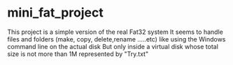 # mini_fat_project
This project is a simple version of the real Fat32 system
It seems to handle files and folders (make, copy, delete,rename .....etc) like using the Windows command line on the actual disk
But only inside a virtual disk whose total size is not more than 1M represented by "Try.txt"
